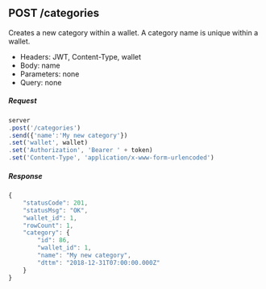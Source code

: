 

## POST /categories

Creates a new category within a wallet. A category name is unique within a wallet.

- Headers: JWT, Content-Type, wallet
- Body: name
- Parameters: none
- Query: none

##### Request
```javascript
server
.post('/categories')
.send({'name':'My new category'})
.set('wallet', wallet)
.set('Authorization', 'Bearer ' + token)
.set('Content-Type', 'application/x-www-form-urlencoded')
```

  

##### Response
```javascript
{
    "statusCode": 201,
    "statusMsg": "OK",
    "wallet_id": 1,
    "rowCount": 1,
    "category": {
        "id": 86,
        "wallet_id": 1,
        "name": "My new category",
        "dttm": "2018-12-31T07:00:00.000Z"
    }
}
```